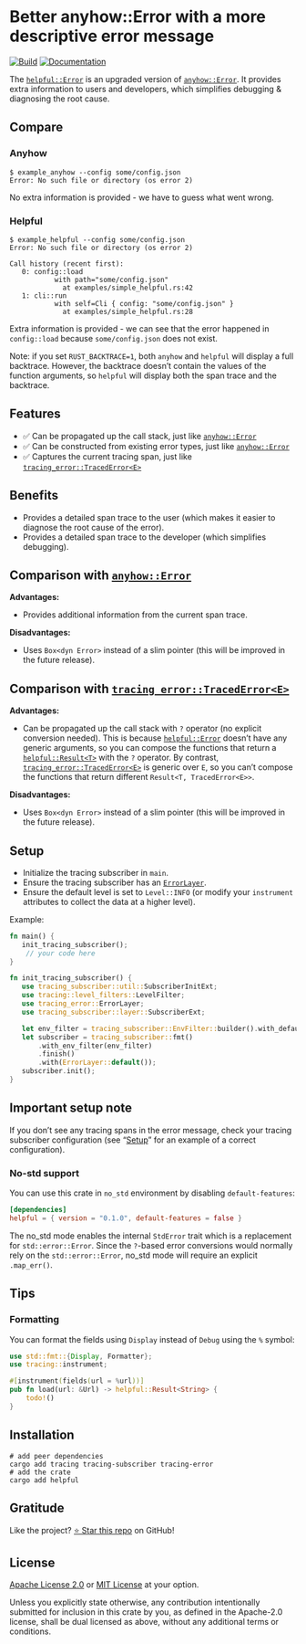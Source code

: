 <!-- DO NOT EDIT -->
<!-- This file is automatically generated by README.ts. -->
<!-- Edit README.ts if you want to make changes. -->

# Better anyhow::Error with a more descriptive error message

[![Build](https://github.com/DenisGorbachev/helpful/actions/workflows/ci.yml/badge.svg)](https://github.com/DenisGorbachev/helpful)
[![Documentation](https://docs.rs/helpful/badge.svg)](https://docs.rs/helpful)

The [`helpful::Error`][__link0] is an upgraded version of [`anyhow::Error`][__link1].
It provides extra information to users and developers, which simplifies debugging & diagnosing the root cause.

## Compare

### Anyhow

```shell
$ example_anyhow --config some/config.json
Error: No such file or directory (os error 2)
```

No extra information is provided - we have to guess what went wrong.

### Helpful

```shell
$ example_helpful --config some/config.json
Error: No such file or directory (os error 2)

Call history (recent first):
   0: config::load
           with path="some/config.json"
             at examples/simple_helpful.rs:42
   1: cli::run
           with self=Cli { config: "some/config.json" }
             at examples/simple_helpful.rs:28
```

Extra information is provided - we can see that the error happened in `config::load` because `some/config.json` does not exist.

Note: if you set `RUST_BACKTRACE=1`, both `anyhow` and `helpful` will display a full backtrace. However, the backtrace doesn’t contain the values of the function arguments, so `helpful` will display both the span trace and the backtrace.

## Features

* ✅ Can be propagated up the call stack, just like [`anyhow::Error`][__link2]
* ✅ Can be constructed from existing error types, just like [`anyhow::Error`][__link3]
* ✅ Captures the current tracing span, just like [`tracing_error::TracedError<E>`][__link4]

## Benefits

* Provides a detailed span trace to the user (which makes it easier to diagnose the root cause of the error).
* Provides a detailed span trace to the developer (which simplifies debugging).

## Comparison with [`anyhow::Error`][__link5]

**Advantages:**

* Provides additional information from the current span trace.

**Disadvantages:**

* Uses `Box<dyn Error>` instead of a slim pointer (this will be improved in the future release).

## Comparison with [`tracing_error::TracedError<E>`][__link6]

**Advantages:**

* Can be propagated up the call stack with `?` operator (no explicit conversion needed). This is because [`helpful::Error`][__link7] doesn’t have any generic arguments, so you can compose the functions that return a [`helpful::Result<T>`][__link8] with the `?` operator. By contrast, [`tracing_error::TracedError<E>`][__link9] is generic over `E`, so you can’t compose the functions that return different `Result<T, TracedError<E>>`.

**Disadvantages:**

* Uses `Box<dyn Error>` instead of a slim pointer (this will be improved in the future release).

## Setup

* Initialize the tracing subscriber in `main`.
* Ensure the tracing subscriber has an [`ErrorLayer`][__link10].
* Ensure the default level is set to `Level::INFO` (or modify your `instrument` attributes to collect the data at a higher level).

Example:

```rust
fn main() {
   init_tracing_subscriber();
    // your code here
}

fn init_tracing_subscriber() {
   use tracing_subscriber::util::SubscriberInitExt;
   use tracing::level_filters::LevelFilter;
   use tracing_error::ErrorLayer;
   use tracing_subscriber::layer::SubscriberExt;

   let env_filter = tracing_subscriber::EnvFilter::builder().with_default_directive(LevelFilter::INFO.into()).from_env_lossy();
   let subscriber = tracing_subscriber::fmt()
       .with_env_filter(env_filter)
       .finish()
       .with(ErrorLayer::default());
   subscriber.init();
}
```

## Important setup note

If you don’t see any tracing spans in the error message, check your tracing subscriber configuration (see “[Setup](#setup)” for an example of a correct configuration).

### No-std support

You can use this crate in `no_std` environment by disabling `default-features`:

```toml
[dependencies]
helpful = { version = "0.1.0", default-features = false }
```

The no_std mode enables the internal `StdError` trait which is a replacement for `std::error::Error`.
Since the `?`-based error conversions would normally rely on the `std::error::Error`, no_std mode will require an explicit `.map_err()`.

## Tips

### Formatting

You can format the fields using `Display` instead of `Debug` using the `%` symbol:

```rust
use std::fmt::{Display, Formatter};
use tracing::instrument;

#[instrument(fields(url = %url))]
pub fn load(url: &Url) -> helpful::Result<String> {
    todo!()
}
```

   [__cargo_doc2readme_dependencies_info]: ggGkYW0BYXSEGyMws-dKI-LpG9swkVXG-rikGwSuJGhB0NVbG974QPrPJF6XYXKEG4D4a25ndkhxGz1E551Bk0FbG_D8FcoQTPCzGy6lUZQALK6kYWSCgmdoZWxwZnVsZTAuMS4wgm10cmFjaW5nX2Vycm9yZTAuMi4w
 [__link0]: https://docs.rs/helpful/latest/helpful/struct.Error.html
 [__link1]: https://docs.rs/anyhow/latest/anyhow/struct.Error.html
 [__link10]: https://docs.rs/tracing_error/0.2.0/tracing_error/?search=ErrorLayer
 [__link2]: https://docs.rs/anyhow/latest/anyhow/struct.Error.html
 [__link3]: https://docs.rs/anyhow/latest/anyhow/struct.Error.html
 [__link4]: https://docs.rs/tracing-error/latest/tracing_error/struct.TracedError.html
 [__link5]: https://docs.rs/anyhow/latest/anyhow/struct.Error.html
 [__link6]: https://docs.rs/tracing-error/latest/tracing_error/struct.TracedError.html
 [__link7]: https://docs.rs/helpful/latest/helpful/struct.Error.html
 [__link8]: https://docs.rs/helpful/latest/helpful/type.Result.html
 [__link9]: https://docs.rs/tracing-error/latest/tracing_error/struct.TracedError.html


## Installation

```shell
# add peer dependencies
cargo add tracing tracing-subscriber tracing-error
# add the crate
cargo add helpful
```

## Gratitude

Like the project? [⭐ Star this repo](https://github.com/DenisGorbachev/helpful) on GitHub!

## License

[Apache License 2.0](LICENSE-APACHE) or [MIT License](LICENSE-MIT) at your option.

Unless you explicitly state otherwise, any contribution intentionally submitted for inclusion in this crate by you, as defined in the Apache-2.0 license, shall be dual licensed as above, without any additional terms or conditions.
